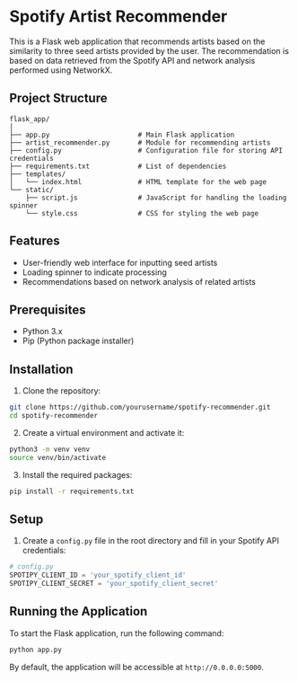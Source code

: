 
# Spotify Artist Recommender

This is a Flask web application that recommends artists based on the similarity to three seed artists provided by the user. The recommendation is based on data retrieved from the Spotify API and network analysis performed using NetworkX.

## Project Structure

```
flask_app/
│
├── app.py                      # Main Flask application
├── artist_recommender.py       # Module for recommending artists
├── config.py                   # Configuration file for storing API credentials
├── requirements.txt            # List of dependencies
├── templates/
│   └── index.html              # HTML template for the web page
└── static/
    ├── script.js               # JavaScript for handling the loading spinner
    └── style.css               # CSS for styling the web page
```

## Features

- User-friendly web interface for inputting seed artists
- Loading spinner to indicate processing
- Recommendations based on network analysis of related artists

## Prerequisites

- Python 3.x
- Pip (Python package installer)

## Installation

1. Clone the repository:

```bash
git clone https://github.com/yourusername/spotify-recommender.git
cd spotify-recommender
```

2. Create a virtual environment and activate it:

```bash
python3 -m venv venv
source venv/bin/activate
```

3. Install the required packages:

```bash
pip install -r requirements.txt
```

## Setup

1. Create a `config.py` file in the root directory and fill in your Spotify API credentials:

```python
# config.py
SPOTIPY_CLIENT_ID = 'your_spotify_client_id'
SPOTIPY_CLIENT_SECRET = 'your_spotify_client_secret'
```

## Running the Application

To start the Flask application, run the following command:

```bash
python app.py
```

By default, the application will be accessible at `http://0.0.0.0:5000`.
